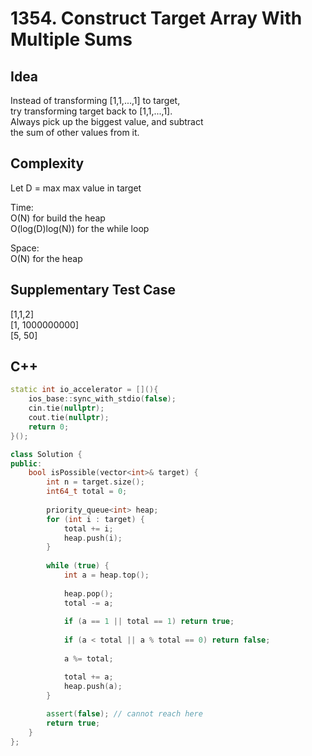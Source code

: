 # 1354. Construct Target Array With Multiple Sums

## Idea
Instead of transforming [1,1,...,1] to target,  
try transforming target back to [1,1,...,1].  
Always pick up the biggest value, and subtract  
the sum of other values from it.

## Complexity
Let D = max max value in target  

Time:  
O(N) for build the heap  
O(log(D)log(N)) for the while loop  

Space:  
O(N) for the heap

## Supplementary Test Case
[1,1,2]  
[1, 1000000000]  
[5, 50]

## C++
```C++
static int io_accelerator = [](){
    ios_base::sync_with_stdio(false);
    cin.tie(nullptr);
    cout.tie(nullptr);
    return 0;
}();

class Solution {
public:
    bool isPossible(vector<int>& target) {
        int n = target.size();
        int64_t total = 0;
        
        priority_queue<int> heap;
        for (int i : target) {
            total += i;
            heap.push(i);
        }
        
        while (true) {
            int a = heap.top();
            
            heap.pop();
            total -= a;
            
            if (a == 1 || total == 1) return true;
            
            if (a < total || a % total == 0) return false;
            
            a %= total;

            total += a;
            heap.push(a);
        }
        
        assert(false); // cannot reach here
        return true;
    }
};
```